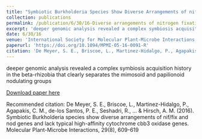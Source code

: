 ```yaml
---
title: "Symbiotic Burkholderia Species Show Diverse Arrangements of nif/fix and nod Genes and Lack Typical High-Affinity Cytochrome cbb3 Oxidase Genes"
collection: publications
permalink: /publication/6/30/16-Diverse arrangements of nitrogen fixation genes
excerpt: 'deeper genomic analysis revealed a complex symbiosis acquisition history in the beta-rhizobia that clearly separates the mimosoid and papilionoid nodulating groups'
date: 6/30/16
venue: 'International Society for Molecular Plant-Microbe Interactions'
paperurl: 'https://doi.org/10.1094/MPMI-05-16-0091-R'
citation: 'De Meyer, S. E., Briscoe, L., Martinez-Hidalgo, P., Agapakis, C. M., de-los Santos, P. E., Seshadri, R., ... &amp; Hirsch, A. M. (2016). Symbiotic Burkholderia species show diverse arrangements of nif/fix and nod genes and lack typical high-affinity cytochrome cbb3 oxidase genes. Molecular Plant-Microbe Interactions, 29(8), 609-619'
---
```

deeper genomic analysis revealed a complex symbiosis acquisition history in the beta-rhizobia that clearly separates the mimosoid and papilionoid nodulating groups

[Download paper here](https://doi.org/10.1094/MPMI-05-16-0091-R)

Recommended citation: De Meyer, S. E., Briscoe, L., Martinez-Hidalgo, P., Agapakis, C. M., de-los Santos, P. E., Seshadri, R., ... & Hirsch, A. M. (2016). Symbiotic Burkholderia species show diverse arrangements of nif/fix and nod genes and lack typical high-affinity cytochrome cbb3 oxidase genes. Molecular Plant-Microbe Interactions, 29(8), 609-619